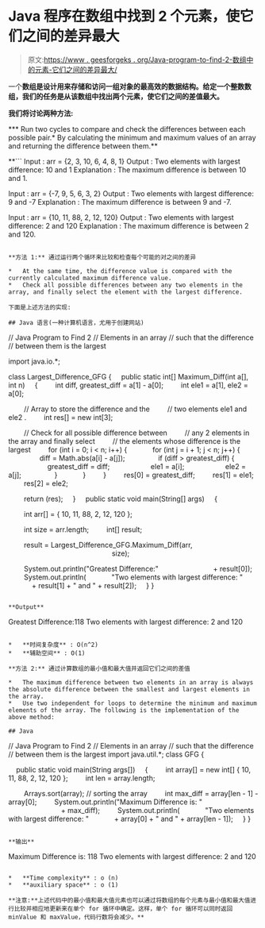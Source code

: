 # Java 程序在数组中找到 2 个元素，使它们之间的差异最大

> 原文:[https://www . geesforgeks . org/Java-program-to-find-2-数组中的元素-它们之间的差异最大/](https://www.geeksforgeeks.org/java-program-to-find-2-elements-in-the-array-such-that-difference-between-them-is-largest/)

一个[](https://www.geeksforgeeks.org/introduction-to-arrays/)**数组是设计用来存储和访问一组对象的最高效的数据结构。给定一个整数数组，我们的任务是从该数组中找出两个元素，使它们之间的差值最大。**

****我们将讨论两种方法:****

***   Run two cycles to compare and check the differences between each possible pair.*   By calculating the minimum and maximum values of an array and returning the difference between them.**

 **```
Input : arr = {2, 3, 10, 6, 4, 8, 1}
Output : Two elements with largest difference: 10 and 1
Explanation : The maximum difference is between 10 and 1.

Input : arr = {-7, 9, 5, 6, 3, 2}
Output : Two elements with largest difference:  9 and -7
Explanation : The maximum difference is between 9 and -7.

Input : arr = {10, 11, 88, 2, 12, 120}
Output : Two elements with largest difference:  2 and 120
Explanation : The maximum difference is between 2 and 120.
```

**方法 1:** 通过运行两个循环来比较和检查每个可能的对之间的差异

*   At the same time, the difference value is compared with the currently calculated maximum difference value.
*   Check all possible differences between any two elements in the array, and finally select the element with the largest difference.

下面是上述方法的实现:

## Java 语言(一种计算机语言，尤用于创建网站)

```
// Java Program to Find 2
// Elements in an array
// such that the difference
// between them is the largest

import java.io.*;

class Largest_Difference_GFG {
    public static int[] Maximum_Diff(int a[], int n)
    {
        int diff, greatest_diff = a[1] - a[0];
        int ele1 = a[1], ele2 = a[0];

        // Array to store the difference and the
        // two elements ele1 and ele2 .
        int res[] = new int[3];

        // Check for all possible difference between
        // any 2 elements in the array and finally select
        // the elements whose difference is the largest
        for (int i = 0; i < n; i++) {
            for (int j = i + 1; j < n; j++) {
                diff = Math.abs(a[i] - a[j]);
                if (diff > greatest_diff) {
                    greatest_diff = diff;
                    ele1 = a[i];
                    ele2 = a[j];
                }
            }
        }
        res[0] = greatest_diff;
        res[1] = ele1;
        res[2] = ele2;

        return (res);
    }
    public static void main(String[] args)
    {

        int arr[] = { 10, 11, 88, 2, 12, 120 };

        int size = arr.length;
        int[] result;

        result = Largest_Difference_GFG.Maximum_Diff(arr,
                                                     size);

        System.out.println("Greatest Difference:"
                           + result[0]);
        System.out.println(
            "Two elements with largest difference: "
            + result[1] + " and " + result[2]);
    }
}
```

**Output**

```
Greatest Difference:118
Two elements with largest difference: 2 and 120

```

*   **时间复杂度** : O(n^2)
*   **辅助空间** : O(1)

**方法 2:** 通过计算数组的最小值和最大值并返回它们之间的差值

*   The maximum difference between two elements in an array is always the absolute difference between the smallest and largest elements in the array.
*   Use two independent for loops to determine the minimum and maximum elements of the array. The following is the implementation of the above method:

## Java

```
// Java Program to Find 2
// Elements in an array
// such that the difference
// between them is the largest
import java.util.*;
class GFG {

    public static void main(String args[])
    {
        int array[] = new int[] { 10, 11, 88, 2, 12, 120 };
        int len = array.length;

        Arrays.sort(array); // sorting the array
        int max_diff = array[len - 1] - array[0];
        System.out.println("Maximum Difference is: "
                           + max_diff);
        System.out.println(
            "Two elements with largest difference: "
            + array[0] + " and " + array[len - 1]);
    }
}
```

**输出**

```
Maximum Difference is: 118
Two elements with largest difference: 2 and 120

```

*   **Time complexity** : o (n)
*   **auxiliary space** : o (1)

**注意:**上述代码中的最小值和最大值元素也可以通过将数组的每个元素与最小值和最大值进行比较并相应地更新来在单个 for 循环中确定。这样，单个 for 循环可以同时返回 minValue 和 maxValue，代码行数将会减少。**
